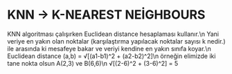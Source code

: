 # KNN -> K-NEAREST NEİGHBOURS 
KNN algoritması çalışırken Euclidean distance hesaplaması kullanır.\n
Yani veriye en yakın olan noktalar (karşılaştırma yapılacak noktalar sayısı k nedir.) ile arasında ki mesafeye bakar ve veriyi kendine en yakın sınıfa koyar.\n
Euclidean distance (a,b) = √[(a1-b1)^2 + (a2-b2)^2]\n
örneğin elimizde iki tane nokta olsun A(2,3) ve B(6,6)\n
√[(2-6)^2 + (3-6)^2] = 5  
